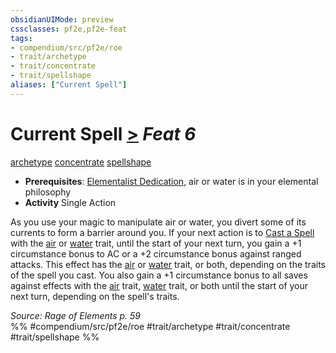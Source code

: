 ```yaml
---
obsidianUIMode: preview
cssclasses: pf2e,pf2e-feat
tags:
- compendium/src/pf2e/roe
- trait/archetype
- trait/concentrate
- trait/spellshape
aliases: ["Current Spell"]
---
```

# Current Spell  [>](rules/core-rulebook/chapter-9-playing-the-game.md#Actions "Single Action") *Feat 6*  
[archetype](rules/traits/archetype.md "Archetype Feat Trait")  [concentrate](rules/traits/concentrate.md "Concentrate Action & Ability Trait")  [spellshape](rules/traits/spellshape-roe.md "Spellshape General Trait")  

- **Prerequisites**: [Elementalist Dedication](compendium/feats/elementalist-dedication-roe.md), air or water is in your elemental philosophy
- **Activity** Single Action

As you use your magic to manipulate air or water, you divert some of its currents to form a barrier around you. If your next action is to [Cast a Spell](rules/actions/cast-a-spell.md) with the [air](rules/traits/air.md "Air Energy & Element Trait") or [water](rules/traits/water.md "Water Energy & Element Trait") trait, until the start of your next turn, you gain a +1 circumstance bonus to AC or a +2 circumstance bonus against ranged attacks. This effect has the [air](rules/traits/air.md "Air Energy & Element Trait") or [water](rules/traits/water.md "Water Energy & Element Trait") trait, or both, depending on the traits of the spell you cast. You also gain a +1 circumstance bonus to all saves against effects with the [air](rules/traits/air.md "Air Energy & Element Trait") trait, [water](rules/traits/water.md "Water Energy & Element Trait") trait, or both until the start of your next turn, depending on the spell's traits.

*Source: Rage of Elements p. 59*  
%% #compendium/src/pf2e/roe #trait/archetype #trait/concentrate #trait/spellshape %%